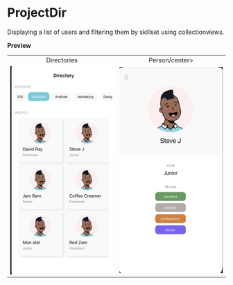 # ProjectDir
Displaying a list of users and filtering them by skillset using collectionviews.

**Preview**

<table>
<tr>
<td width="25%">
<center>Directories</center>
</td>
<td width="25%">
<center>Person/center>
</td>
</tr>
<tr>
<td width="25%">
<img src="Filtcollection.png"></img>
</td>
<td width="25%">
<img src="person.png"></img>
</td>

</tr>
</table>
